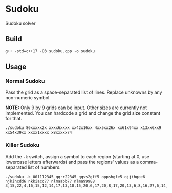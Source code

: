 # Sudoku
Sudoku solver

## Build

```
g++ -std=c++17 -O3 sudoku.cpp -o sudoku
```

## Usage

### Normal Sudoku

Pass the grid as a space-separated list of lines. Replace unknowns by any non-numeric symbol.

**NOTE:** Only 9 by 9 grids can be input. Other sizes are currently not implemented. You can hardcode a grid and change the grid size constant for that.

```
./sudoku 86xxxxx2x xxxx6xxxx xx42x16xx 4xx5xx26x xx61x94xx x13xx6xx9 xx54x39xx xxxx1xxxx x8xxxxx74
```

### Killer Sudoku

Add the `-k` switch, assign a symbol to each region (starting at 0, use lowercase letters afterwards) and pass the regions' values as a comma-separated list of numbers.

```
./sudoku -k 001112345 qqrr22345 qqss2gff5 oppshgfe5 ojjihgee6 njkihcdd6 nkkiacc77 nlmaabb77 nlma99988 3,15,22,4,16,15,12,14,17,13,10,15,20,6,17,20,8,17,20,13,6,8,16,27,6,14,25,17,9
```
